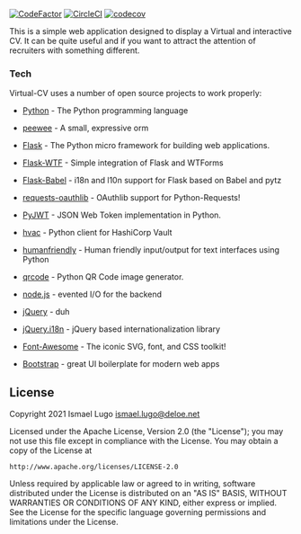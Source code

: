 
[![CodeFactor](https://www.codefactor.io/repository/github/deloe-net/virtual-cv/badge/master?s=8d3652d5e24f2972a78c6c2972bf63ea19834009)](https://www.codefactor.io/repository/github/deloe-net/virtual-cv/overview/master)
[![CircleCI](https://circleci.com/gh/deloe-net/virtual-cv/tree/master.svg?style=svg)](https://circleci.com/gh/deloe-net/virtual-cv/tree/master)
[![codecov](https://codecov.io/gh/deloe-net/virtual-cv/branch/master/graph/badge.svg?token=MPPIYJZZKU)](https://codecov.io/gh/deloe-net/virtual-cv)

This is a simple web application designed to display a Virtual and interactive CV. It can be quite useful and if you want to attract the attention of recruiters with something different.

### Tech
Virtual-CV uses a number of open source projects to work properly:

- [Python] -  The Python programming language
- [peewee] - A small, expressive orm
- [Flask] - The Python micro framework for building web applications.
- [Flask-WTF] - Simple integration of Flask and WTForms
- [Flask-Babel] -  i18n and l10n support for Flask based on Babel and pytz
- [requests-oauthlib] - OAuthlib support for Python-Requests!
- [PyJWT] -  JSON Web Token implementation in Python.
- [hvac] - Python client for HashiCorp Vault
- [humanfriendly] - Human friendly input/output for text interfaces using Python
- [qrcode] -  Python QR Code image generator.
- [node.js] - evented I/O for the backend
- [jQuery] - duh
- [jQuery.i18n] - jQuery based internationalization library
- [Font-Awesome] -  The iconic SVG, font, and CSS toolkit!
- [Bootstrap] - great UI boilerplate for modern web apps

    [Python]: <https://github.com/python/cpython>
    [jQuery]: <http://jquery.com>
    [jQuery.i18n]: <https://github.com/wikimedia/jquery.i18n>
    [Font-Awesome]: <https://github.com/FortAwesome/Font-Awesome>
    [peewee]: <https://github.com/coleifer/peewee>
    [Flask]: <https://github.com/pallets/flask>
    [requests-oauthlib]: <https://github.com/requests/requests-oauthlib>
    [Flask-WTF]: <https://github.com/wtforms/flask-wtf>
    [Flask-Babel]: <https://github.com/python-babel/flask-babel>
    [PyJWT]: <https://github.com/jpadilla/pyjwt>
    [hvac]: <https://github.com/hvac/hvac>
    [humanfriendly]: <https://github.com/xolox/python-humanfriendly>
    [qrcode]: <https://github.com/lincolnloop/python-qrcode>
    [Bootstrap]: <http://twitter.github.com/bootstrap/>
    [node.js]: <http://nodejs.org>

## License

Copyright 2021 Ismael Lugo <ismael.lugo@deloe.net>

Licensed under the Apache License, Version 2.0 (the "License");
you may not use this file except in compliance with the License.
You may obtain a copy of the License at

    http://www.apache.org/licenses/LICENSE-2.0

Unless required by applicable law or agreed to in writing, software
distributed under the License is distributed on an "AS IS" BASIS,
WITHOUT WARRANTIES OR CONDITIONS OF ANY KIND, either express or implied.
See the License for the specific language governing permissions and
limitations under the License.
